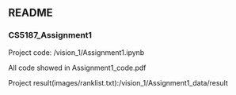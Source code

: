 ## README 
### CS5187_Assignment1
Project code: /vision_1/Assignment1.ipynb

All code showed in Assignment1_code.pdf

Project result(images/ranklist.txt):/vision_1/Assignment1_data/result

